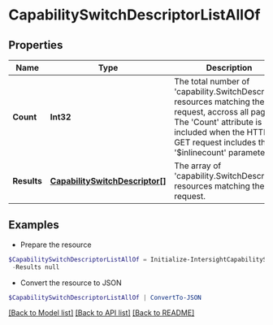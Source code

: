# CapabilitySwitchDescriptorListAllOf
## Properties

Name | Type | Description | Notes
------------ | ------------- | ------------- | -------------
**Count** | **Int32** | The total number of &#39;capability.SwitchDescriptor&#39; resources matching the request, accross all pages. The &#39;Count&#39; attribute is included when the HTTP GET request includes the &#39;$inlinecount&#39; parameter. | [optional] 
**Results** | [**CapabilitySwitchDescriptor[]**](CapabilitySwitchDescriptor.md) | The array of &#39;capability.SwitchDescriptor&#39; resources matching the request. | [optional] 

## Examples

- Prepare the resource
```powershell
$CapabilitySwitchDescriptorListAllOf = Initialize-IntersightCapabilitySwitchDescriptorListAllOf  -Count null `
 -Results null
```

- Convert the resource to JSON
```powershell
$CapabilitySwitchDescriptorListAllOf | ConvertTo-JSON
```

[[Back to Model list]](../README.md#documentation-for-models) [[Back to API list]](../README.md#documentation-for-api-endpoints) [[Back to README]](../README.md)

